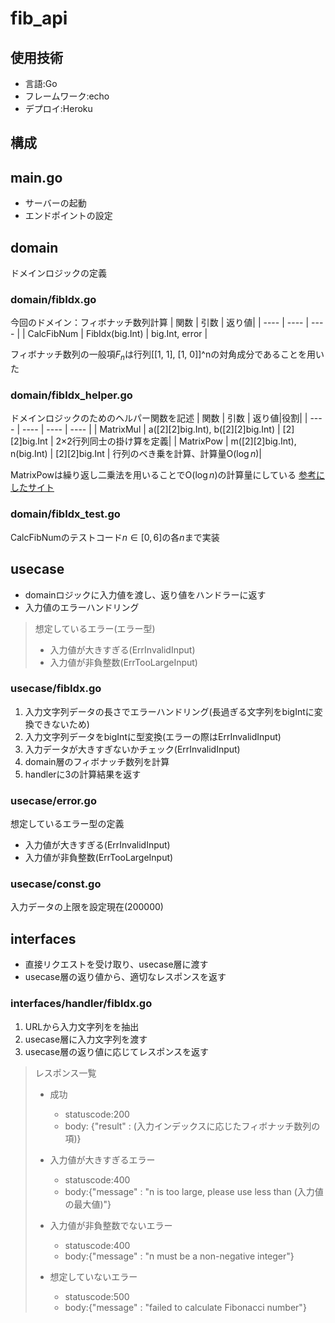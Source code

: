 <script type="text/javascript" async src="https://cdnjs.cloudflare.com/ajax/libs/mathjax/3.2.2/es5/tex-mml-chtml.min.js">
</script>
<script type="text/x-mathjax-config">
 MathJax.Hub.Config({
 tex2jax: {
 inlineMath: [['$', '$'] ],
 displayMath: [ ['$$','$$'], ["\\[","\\]"] ]
 }
 });
</script>
# fib_api

## 使用技術
- 言語:Go
- フレームワーク:echo
- デプロイ:Heroku

## 構成

## main.go
- サーバーの起動
- エンドポイントの設定

## domain
ドメインロジックの定義
### domain/fibIdx.go
今回のドメイン：フィボナッチ数列計算
| 関数 | 引数 | 返り値|
| ---- | ---- |  ---- |
| CalcFibNum | FibIdx(big.Int) | big.Int, error |

フィボナッチ数列の一般項$F_n$は行列[[1, 1], [1, 0]]^nの対角成分であることを用いた

### domain/fibIdx_helper.go
ドメインロジックのためのヘルパー関数を記述
| 関数 | 引数 | 返り値|役割|
| ---- | ---- |  ---- | ---- |
| MatrixMul | a([2][2]big.Int), b([2][2]big.Int) | [2][2]big.Int | 2×2行列同士の掛け算を定義|
| MatrixPow | m([2][2]big.Int), n(big.Int) | [2][2]big.Int | 行列のべき乗を計算、計算量O($\log n$)|

MatrixPowは繰り返し二乗法を用いることでO($\log n$)の計算量にしている
[参考にしたサイト](https://qiita.com/ophhdn/items/e6451ec5983939ecbc5b)

### domain/fibIdx_test.go
CalcFibNumのテストコード$n\in [0, 6]$の各$n$まで実装


## usecase
- domainロジックに入力値を渡し、返り値をハンドラーに返す
- 入力値のエラーハンドリング
  
> 想定しているエラー(エラー型)
> - 入力値が大きすぎる(ErrInvalidInput)
> - 入力値が非負整数(ErrTooLargeInput)

### usecase/fibIdx.go
1. 入力文字列データの長さでエラーハンドリング(長過ぎる文字列をbigIntに変換できないため)
2. 入力文字列データをbigIntに型変換(エラーの際はErrInvalidInput)
3. 入力データが大きすぎないかチェック(ErrInvalidInput)
4. domain層のフィボナッチ数列を計算
5. handlerに3の計算結果を返す

### usecase/error.go
想定しているエラー型の定義
- 入力値が大きすぎる(ErrInvalidInput)
- 入力値が非負整数(ErrTooLargeInput)

### usecase/const.go
入力データの上限を設定現在(200000)

## interfaces
- 直接リクエストを受け取り、usecase層に渡す
- usecase層の返り値から、適切なレスポンスを返す

### interfaces/handler/fibIdx.go
1. URLから入力文字列をを抽出
2. usecase層に入力文字列を渡す
3. usecase層の返り値に応じてレスポンスを返す

> レスポンス一覧
> - 成功
>   - statuscode:200
>   - body: {"result" : (入力インデックスに応じたフィボナッチ数列の項)}
>
> - 入力値が大きすぎるエラー
>   - statuscode:400
>   - body:{"message" : "n is too large, please use less than (入力値の最大値)"}
> 
> - 入力値が非負整数でないエラー
>   - statuscode:400
>   - body:{"message" : "n must be a non-negative integer"}
>
> - 想定していないエラー
>   - statuscode:500
>   - body:{"message" : "failed to calculate Fibonacci number"}
>


